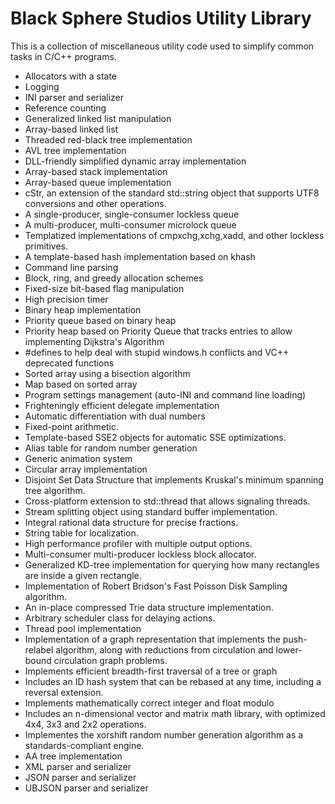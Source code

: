 # Black Sphere Studios Utility Library
 
This is a collection of miscellaneous utility code used to simplify common tasks in C/C++ programs.

* Allocators with a state
* Logging
* INI parser and serializer
* Reference counting
* Generalized linked list manipulation
* Array-based linked list
* Threaded red-black tree implementation
* AVL tree implementation
* DLL-friendly simplified dynamic array implementation
* Array-based stack implementation
* Array-based queue implementation
* cStr, an extension of the standard std::string object that supports UTF8 conversions and other operations.
* A single-producer, single-consumer lockless queue
* A multi-producer, multi-consumer microlock queue
* Templatized implementations of cmpxchg,xchg,xadd, and other lockless primitives.
* A template-based hash implementation based on khash
* Command line parsing
* Block, ring, and greedy allocation schemes
* Fixed-size bit-based flag manipulation
* High precision timer
* Binary heap implementation
* Priority queue based on binary heap
* Priority heap based on Priority Queue that tracks entries to allow implementing Dijkstra's Algorithm
* #defines to help deal with stupid windows.h conflicts and VC++ deprecated functions
* Sorted array using a bisection algorithm
* Map based on sorted array
* Program settings management (auto-INI and command line loading)
* Frighteningly efficient delegate implementation
* Automatic differentiation with dual numbers
* Fixed-point arithmetic.
* Template-based SSE2 objects for automatic SSE optimizations.
* Alias table for random number generation
* Generic animation system
* Circular array implementation
* Disjoint Set Data Structure that implements Kruskal's minimum spanning tree algorithm.
* Cross-platform extension to std::thread that allows signaling threads.
* Stream splitting object using standard buffer implementation.
* Integral rational data structure for precise fractions.
* String table for localization.
* High performance profiler with multiple output options.
* Multi-consumer multi-producer lockless block allocator.
* Generalized KD-tree implementation for querying how many rectangles are inside a given rectangle.
* Implementation of Robert Bridson's Fast Poisson Disk Sampling algorithm.
* An in-place compressed Trie data structure implementation.
* Arbitrary scheduler class for delaying actions.
* Thread pool implementation
* Implementation of a graph representation that implements the push-relabel algorithm, along with reductions from circulation and lower-bound circulation graph problems.
* Implements efficient breadth-first traversal of a tree or graph
* Includes an ID hash system that can be rebased at any time, including a reversal extension.
* Implements mathematically correct integer and float modulo
* Includes an n-dimensional vector and matrix math library, with optimized 4x4, 3x3 and 2x2 operations.
* Implementes the xorshift random number generation algorithm as a standards-compliant engine.
* AA tree implementation
* XML parser and serializer
* JSON parser and serializer
* UBJSON parser and serializer
